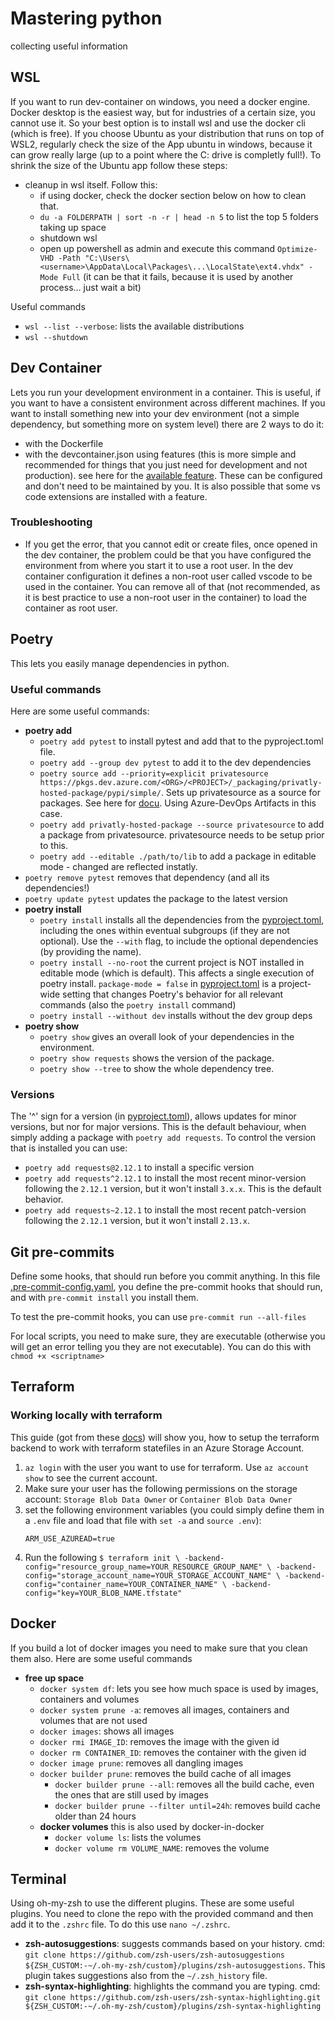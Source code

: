 # Mastering python

collecting useful information

## WSL
If you want to run dev-container on windows, you need a docker engine. Docker desktop is the easiest way, but for industries of a certain size, you cannot use it. So your best option is to install wsl and use the docker cli (which is free).
If you choose Ubuntu as your distribution that runs on top of WSL2, regularly check the size of the App ubuntu in windows, because it can grow really large (up to a point where the C: drive is completly full!). To shrink the size of the Ubuntu app follow these steps:
* cleanup in wsl itself. Follow this:
    * if using docker, check the docker section below on how to clean that.
    * `du -a FOLDERPATH | sort -n -r | head -n 5` to list the top 5 folders taking up space
    * shutdown wsl
    * open up powershell as admin and execute this command `Optimize-VHD -Path "C:\Users\<username>\AppData\Local\Packages\...\LocalState\ext4.vhdx" -Mode Full` (it can be that it fails, because it is used by another process... just wait a bit)

Useful commands
* `wsl --list --verbose`: lists the available distributions
* `wsl --shutdown`


## Dev Container
Lets you run your development environment in a container. This is useful, if you want to have a consistent environment across different machines.
If you want to install something new into your dev environment (not a simple dependency, but something more on system level) there are 2 ways to do it:
* with the Dockerfile
* with the devcontainer.json using features (this is more simple and recommended for things that you just need for development and not production). see here for the [available feature](https://containers.dev/features). These can be configured and don't need to be maintained by you. It is also possible that some vs code extensions are installed with a feature.


### Troubleshooting
* If you get the error, that you cannot edit or create files, once opened in the dev container, the problem could be that you have configured the environment from where you start it to use a root user. In the dev container configuration it defines a non-root user called vscode to be used in the container. You can remove all of that (not recommended, as it is best practice to use a non-root user in the container) to load the container as root user.

## Poetry
This lets you easily manage dependencies in python.

### Useful commands
Here are some useful commands:
* **poetry add**
    * `poetry add pytest` to install pytest and add that to the pyproject.toml file.
    * `poetry add --group dev pytest` to add it to the dev dependencies
    * `poetry source add --priority=explicit privatesource https://pkgs.dev.azure.com/<ORG>/<PROJECT>/_packaging/privatly-hosted-package/pypi/simple/`. Sets up privatesource as a source for packages. See here for [docu](https://python-poetry.org/docs/repositories/). Using Azure-DevOps Artifacts in this case.
    * `poetry add privatly-hosted-package --source privatesource` to add a package from privatesource. privatesource needs to be setup prior to this.
    * `poetry add --editable ./path/to/lib` to add a package in editable mode - changed are reflected instatly.
* `poetry remove pytest` removes that dependency (and all its dependencies!)
* `poetry update pytest` updates the package to the latest version
* **poetry install**
    * `poetry install` installs all the dependencies from the [pyproject.toml](./pyproject.toml), including the ones within eventual subgroups (if they are not optional). Use the `--with` flag, to include the optional dependencies (by providing the name).
    * `poetry install --no-root` the current project is NOT installed in editable mode (which is default). This affects a single execution of poetry install. `package-mode = false` in [pyproject.toml](./pyproject.toml) is a project-wide setting that changes Poetry's behavior for all relevant commands (also the `poetry install` command)
    * `poetry install --without dev` installs without the dev group deps
* **poetry show**
    * `poetry show` gives an overall look of your dependencies in the environment.
    * `poetry show requests` shows the version of the package.
    * `poetry show --tree` to show the whole dependency tree.

### Versions
The '^' sign for a version (in [pyproject.toml](./pyproject.toml)), allows updates for minor versions, but nor for major versions. This is the default behaviour, when simply adding a package with `poetry add requests`.
To control the version that is installed you can use:
* `poetry add requests@2.12.1` to install a specific version
* `poetry add requests^2.12.1` to install the most recent minor-version following the `2.12.1` version, but it won't install `3.x.x`. This is the default behavior.
* `poetry add requests~2.12.1` to install the most recent patch-version following the `2.12.1` version, but it won't install `2.13.x`.

## Git pre-commits
Define some hooks, that should run before you commit anything. In this file [.pre-commit-config.yaml](./.pre-commit-config.yaml), you define the pre-commit hooks that should run, and with `pre-commit install` you install them.

To test the pre-commit hooks, you can use `pre-commit run --all-files`

For local scripts, you need to make sure, they are executable (otherwise you will get an error telling you they are not executable). You can do this with `chmod +x <scriptname>`

## Terraform
### Working locally with terraform
This guide (got from these [docs](https://developer.hashicorp.com/terraform/language/backend/azurerm)) will show you, how to setup the terraform backend to work with terraform statefiles in an Azure Storage Account.
1. `az login` with the user you want to use for terraform. Use `az account show` to see the current account.
2. Make sure your user has the following permissions on the storage account: `Storage Blob Data Owner` or `Container Blob Data Owner`
3. set the following environment variables (you could simply define them in a `.env` file and load that file with `set -a` and `source .env`):
    ```shell
    ARM_USE_AZUREAD=true
    ```
4. Run the following `$ terraform init \
    -backend-config="resource_group_name=YOUR_RESOURCE_GROUP_NAME" \
    -backend-config="storage_account_name=YOUR_STORAGE_ACCOUNT_NAME" \
    -backend-config="container_name=YOUR_CONTAINER_NAME" \
    -backend-config="key=YOUR_BLOB_NAME.tfstate"`

## Docker
If you build a lot of docker images you need to make sure that you clean them also. Here are some useful commands
* **free up space**
    * `docker system df`: lets you see how much space is used by images, containers and volumes
    * `docker system prune -a`: removes all images, containers and volumes that are not used
    * `docker images`: shows all images
    * `docker rmi IMAGE_ID`: removes the image with the given id
    * `docker rm CONTAINER_ID`: removes the container with the given id
    * `docker image prune`: removes all dangling images
    * `docker builder prune`: removes the build cache of all images
        * `docker builder prune --all`: removes all the build cache, even the ones that are still used by images
        * `docker builder prune --filter until=24h`: removes build cache older than 24 hours
    * **docker volumes** this is also used by docker-in-docker
        * `docker volume ls`: lists the volumes
        * `docker volume rm VOLUME_NAME`: removes the volume

## Terminal
Using oh-my-zsh to use the different plugins. These are some useful plugins. You need to clone the repo with the provided command and then add it to the `.zshrc` file. To do this use `nano ~/.zshrc`.
* **zsh-autosuggestions**: suggests commands based on your history. cmd: `git clone https://github.com/zsh-users/zsh-autosuggestions ${ZSH_CUSTOM:-~/.oh-my-zsh/custom}/plugins/zsh-autosuggestions`. This plugin takes suggestions also from the `~/.zsh_history` file.
* **zsh-syntax-highlighting**: highlights the command you are typing. cmd: `git clone https://github.com/zsh-users/zsh-syntax-highlighting.git ${ZSH_CUSTOM:-~/.oh-my-zsh/custom}/plugins/zsh-syntax-highlighting`